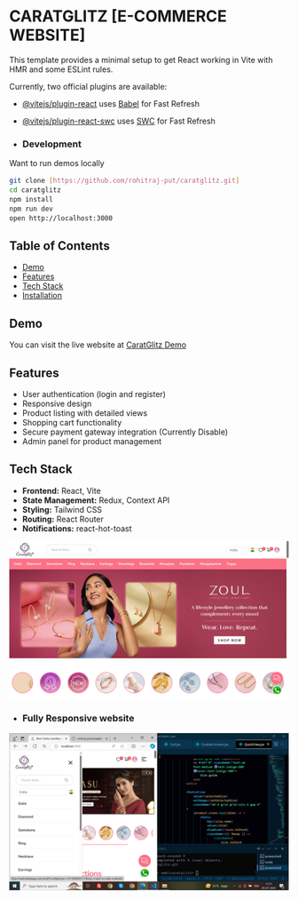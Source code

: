 # CARATGLITZ [E-COMMERCE WEBSITE]
This template provides a minimal setup to get React working in Vite with HMR and some ESLint rules.

Currently, two official plugins are available:

- [@vitejs/plugin-react](https://github.com/vitejs/vite-plugin-react/blob/main/packages/plugin-react/README.md) uses [Babel](https://babeljs.io/) for Fast Refresh
- [@vitejs/plugin-react-swc](https://github.com/vitejs/vite-plugin-react-swc) uses [SWC](https://swc.rs/) for Fast Refresh

- ### Development

Want to run demos locally

```bash
git clone [https://github.com/rohitraj-put/caratglitz.git]
cd caratglitz
npm install
npm run dev
open http://localhost:3000
```

## Table of Contents

- [Demo](#demo)
- [Features](#features)
- [Tech Stack](#tech-stack)
- [Installation](#installation)

## Demo

You can visit the live website at [CaratGlitz Demo](https://caratglitzweb.netlify.app/)

## Features

- User authentication (login and register)
- Responsive design
- Product listing with detailed views
- Shopping cart functionality
- Secure payment gateway integration (Currently Disable)
- Admin panel for product management

## Tech Stack

- **Frontend:** React, Vite
- **State Management:** Redux, Context API
- **Styling:** Tailwind CSS
- **Routing:** React Router
- **Notifications:** react-hot-toast


![Logo](./src/assets/image/websiteImg.png)



- ### Fully Responsive website


![Logo](./src/assets/image/responsiveweb.png)
